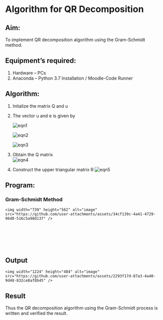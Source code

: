 # Algorithm for QR Decomposition
## Aim:
To implement QR decomposition algorithm using the Gram-Schmidt method.
## Equipment’s required:
1.	Hardware – PCs
2.	Anaconda – Python 3.7 Installation / Moodle-Code Runner
## Algorithm:
1.	Intialize the matrix Q and u
2.	The vector u and e is given by

    ![eqn1](./ex4.jpg)

    ![eqn2](./ex6.jpg)

    ![eqn3](./ex3.jpg)

3.	Obtain the Q matrix   
    ![eqn4](./ex1.jpg)
4.	Construct the upper triangular matrix R
    ![eqn5](./ex2.jpg)



## Program:
### Gram-Schmidt Method
```
<img width="739" height="562" alt="image" src="https://github.com/user-attachments/assets/34cf139c-4a41-4729-96d0-516c5a98d137" />







```

## Output
```
<img width="1224" height="484" alt="image" src="https://github.com/user-attachments/assets/2293f17d-87a3-4a40-9d48-832ce8af8b45" />

```

## Result
Thus the QR decomposition algorithm using the Gram-Schmidt process is written and verified the result.

